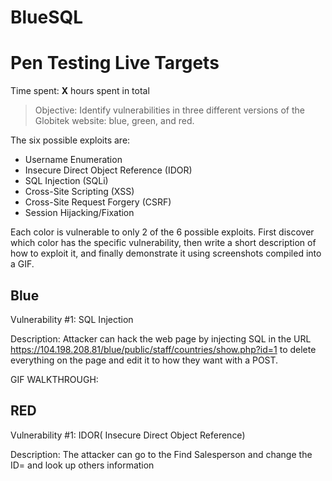 # BlueSQL
# Pen Testing Live Targets

Time spent: **X** hours spent in total

> Objective: Identify vulnerabilities in three different versions of the Globitek website: blue, green, and red.

The six possible exploits are:

* Username Enumeration
* Insecure Direct Object Reference (IDOR)
* SQL Injection (SQLi)
* Cross-Site Scripting (XSS)
* Cross-Site Request Forgery (CSRF)
* Session Hijacking/Fixation

Each color is vulnerable to only 2 of the 6 possible exploits. First discover which color has the specific vulnerability, then write a short description of how to exploit it, and finally demonstrate it using screenshots compiled into a GIF.

## Blue

Vulnerability #1: SQL Injection

Description: Attacker can hack the web page by injecting SQL in the URL https://104.198.208.81/blue/public/staff/countries/show.php?id=1 to delete everything on the page and edit it to how they want with a POST.

GIF WALKTHROUGH: 
## RED

Vulnerability #1: IDOR( Insecure Direct Object Reference)

Description: The attacker can go to the Find Salesperson and change the ID= and look up others information
